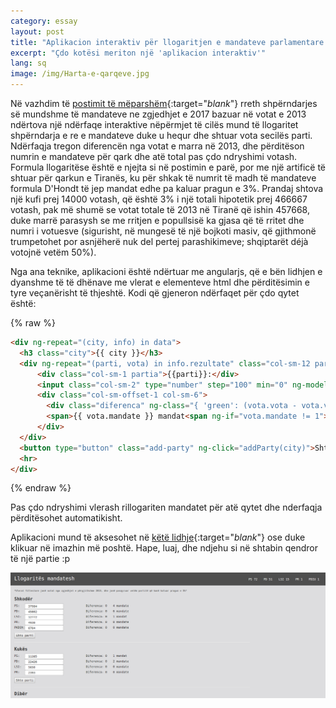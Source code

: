 ```yaml
---
category: essay
layout: post
title: "Aplikacion interaktiv për llogaritjen e mandateve parlamentare në bazë të votave"
excerpt: "Çdo kotësi meriton një 'aplikacion interaktiv'"
lang: sq
image: /img/Harta-e-qarqeve.jpg
---
```


Në vazhdim të [postimit të mëparshëm](https://grigorm.github.io/essay/2017/05/21/llogartije-mandatesh/){:target="_blank_"} rreth shpërndarjes së mundshme të mandateve ne zgjedhjet e 2017 bazuar në votat e 2013 ndërtova një ndërfaqe interaktive nëpërmjet të cilës mund të llogaritet shpërndarja e re e mandateve duke u hequr dhe shtuar vota secilës parti. Ndërfaqja tregon diferencën nga votat e marra në 2013, dhe përditëson numrin e mandateve për qark dhe atë total pas çdo ndryshimi votash. Formula llogaritëse është e njejta si në postimin e parë, por me një artificë të shtuar për qarkun e Tiranës, ku për shkak të numrit të madh të mandateve formula D'Hondt të jep mandat edhe pa kaluar pragun e 3%. Prandaj shtova një kufi prej 14000 votash, që është 3% i një totali hipotetik prej 466667 votash, pak më shumë se votat totale të 2013 në Tiranë që ishin 457668, duke marrë parasysh se me rritjen e popullsisë ka gjasa që të rritet dhe numri i votuesve (sigurisht, në mungesë të një bojkoti masiv, që gjithmonë trumpetohet por asnjëherë nuk del pertej parashikimeve; shqiptarët déjà votojnë vetëm 50%).

Nga ana teknike, aplikacioni është ndërtuar me angularjs, që e bën lidhjen e dyanshme të të dhënave me vlerat e elementeve html dhe përditësimin e tyre veçanërisht të thjeshtë. Kodi që gjeneron ndërfaqet për çdo qytet është:

{% raw %}
``` html
<div ng-repeat="(city, info) in data">
  <h3 class="city">{{ city }}</h3>
  <div ng-repeat="(parti, vota) in info.rezultate" class="col-sm-12 party-row">
      <div class="col-sm-1 partia">{{parti}}:</div>
      <input class="col-sm-2" type="number" step="100" min="0" ng-model="vota.vota" ng-change="llogaritDeputetet(info.rezultate, info.mandate)"/>
      <div class="col-sm-offset-1 col-sm-6">
        <div class="diferenca" ng-class="{ 'green': (vota.vota - vota.votaFillestare > 0), 'red': (vota.vota - vota.votaFillestare < 0) }">Diferenca: <span ng-if="vota.vota - vota.votaFillestare > 0">+</span><span>{{ vota.vota - vota.votaFillestare }}</span></div>
        <span>{{ vota.mandate }} mandat<span ng-if="vota.mandate != 1">e</span></span>
      </div>
  </div>
  <button type="button" class="add-party" ng-click="addParty(city)">Shto parti</button>
  <hr>
</div>
```
{% endraw %}

Pas çdo ndryshimi vlerash rillogariten mandatet për atë qytet dhe nderfaqja përditësohet automatikisht.  

Aplikacioni mund të aksesohet në [këtë lidhje](https://grigorm.github.io/projects/llogarites-mandatesh-angular/){:target="_blank_"} ose duke klikuar në imazhin më poshtë. Hape, luaj, dhe ndjehu si në shtabin qendror të një partie :p

[![llogaritës mandatesh](/img/mandate-2.png)](https://grigorm.github.io/projects/llogarites-mandatesh-angular/)

<link rel="stylesheet" href="//cdnjs.cloudflare.com/ajax/libs/highlight.js/9.12.0/styles/default.min.css">
<script src="//cdnjs.cloudflare.com/ajax/libs/highlight.js/9.12.0/highlight.min.js"></script>
<script>hljs.initHighlightingOnLoad();</script>
